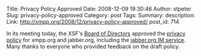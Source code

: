 Title: Privacy Policy Approved
Date: 2008-12-09 19:30:46
Author: stpeter
Slug: privacy-policy-approved
Category: post
Tags: 
Summary: description:
Link: http://xmpp.org/2008/12/privacy-policy-approved/
post_id: 714


In its meeting today, the XSF's [Board of Directors](/xsf/board/) approved the [privacy policy](http://xmpp.org/xsf/privacy.shtml) for xmpp.org and jabber.org, including the [jabber.org IM service](http://www.jabber.org/web/Jabber.org). Many thanks to everyone who provided feedback on the draft policy.
